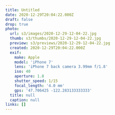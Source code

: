 ```yaml
---
title: Untitled
date: 2020-12-29T20:04:22.000Z
draft: false
drop: true
photo:
  url: s3/images/2020-12-29-12-04-22.jpg
  thumb: s3/thumbs/2020-12-29-12-04-22.jpg
  preview: s3/previews/2020-12-29-12-04-22.jpg
  created: 2020-12-29T20:04:22.000Z
  exif:
    make: Apple
    model: 'iPhone 7'
    lens: 'iPhone 7 back camera 3.99mm f/1.8'
    iso: 40
    aperture: 1.8
    shutter_speed: 1/15
    focal_length: '4.0 mm'
    gps: '47.706425 -122.283133333333'
  title: null
  caption: null
links: []
---
```

